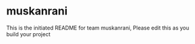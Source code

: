 # muskanrani
This is the initiated README for team muskanrani, Please edit this as you build your project
